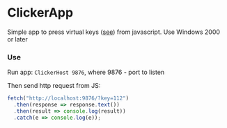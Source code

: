 # ClickerApp

Simple app to press virtual keys ([see](https://docs.microsoft.com/ru-ru/windows/desktop/inputdev/virtual-key-codes)) from javascript. Use Windows 2000 or later

### Use

Run app: `ClickerHost 9876`, where 9876 - port to listen

Then send http request from JS:
```javascript
fetch("http://localhost:9876/?key=112")
  .then(response => response.text())
  .then(result => console.log(result))
  .catch(e => console.log(e));
```

